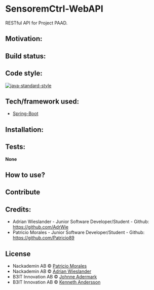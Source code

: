 # SensoremCtrl-WebAPI
RESTful API for Project PAAD.

## Motivation:

## Build status:

## Code style:
[![java-standard-style](https://img.shields.io/badge/code%20style-standard-brightgreen.svg?style=flat)](https://github.com/SensoremCtrl/SensoremCtrl-WebAPI)

## Tech/framework used:
- [Spring-Boot](https://projects.spring.io/spring-boot/)

## Installation:

## Tests:
<b>None</b>

## How to use?


## Contribute

## Credits:
* Adrian Wieslander - Junior Software Developer/Student - Github: https://github.com/AdrWie
* Patricio Morales - Junior Software Developer/Student - Github: https://github.com/Patricio89

## License
* Nackademin AB © [Patricio Morales]()
* Nackademin AB © [Adrian Wieslander]()
* B3IT Innovation AB © [Johnne Adermark]()
* B3IT Innovation AB © [Kenneth Andersson]()
